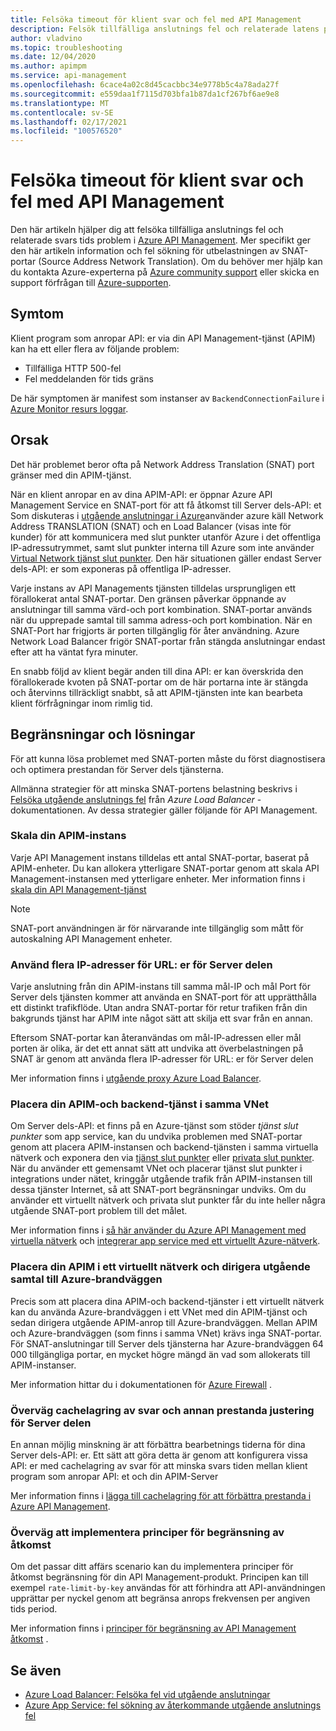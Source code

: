 ```yaml
---
title: Felsöka timeout för klient svar och fel med API Management
description: Felsök tillfälliga anslutnings fel och relaterade latens problem i API Management
author: vladvino
ms.topic: troubleshooting
ms.date: 12/04/2020
ms.author: apimpm
ms.service: api-management
ms.openlocfilehash: 6cace4a02c8d45cacbbc34e9778b5c4a78ada27f
ms.sourcegitcommit: e559daa1f7115d703bfa1b87da1cf267bf6ae9e8
ms.translationtype: MT
ms.contentlocale: sv-SE
ms.lasthandoff: 02/17/2021
ms.locfileid: "100576520"
---
```

# <a name="troubleshooting-client-response-timeouts-and-errors-with-api-management"></a>Felsöka timeout för klient svar och fel med API Management

Den här artikeln hjälper dig att felsöka tillfälliga anslutnings fel och relaterade svars tids problem i [Azure API Management](./api-management-key-concepts.md). Mer specifikt ger den här artikeln information och fel sökning för utbelastningen av SNAT-portar (Source Address Network Translation). Om du behöver mer hjälp kan du kontakta Azure-experterna på [Azure community support](https://azure.microsoft.com/support/community/) eller skicka en support förfrågan till [Azure-supporten](https://azure.microsoft.com/support/options/).

## <a name="symptoms"></a>Symtom

Klient program som anropar API: er via din API Management-tjänst (APIM) kan ha ett eller flera av följande problem:

* Tillfälliga HTTP 500-fel
* Fel meddelanden för tids gräns

De här symptomen är manifest som instanser av `BackendConnectionFailure` i [Azure Monitor resurs loggar](../azure-monitor/essentials/resource-logs.md).

## <a name="cause"></a>Orsak

Det här problemet beror ofta på Network Address Translation (SNAT) port gränser med din APIM-tjänst.

När en klient anropar en av dina APIM-API: er öppnar Azure API Management Service en SNAT-port för att få åtkomst till Server dels-API: et Som diskuteras i [utgående anslutningar i Azure](../load-balancer/load-balancer-outbound-connections.md)använder azure käll Network Address TRANSLATION (SNAT) och en Load Balancer (visas inte för kunder) för att kommunicera med slut punkter utanför Azure i det offentliga IP-adressutrymmet, samt slut punkter interna till Azure som inte använder [Virtual Network tjänst slut punkter](../virtual-network/virtual-network-service-endpoints-overview.md). Den här situationen gäller endast Server dels-API: er som exponeras på offentliga IP-adresser.

Varje instans av API Managements tjänsten tilldelas ursprungligen ett förallokerat antal SNAT-portar. Den gränsen påverkar öppnande av anslutningar till samma värd-och port kombination. SNAT-portar används när du upprepade samtal till samma adress-och port kombination. När en SNAT-Port har frigjorts är porten tillgänglig för åter användning. Azure Network Load Balancer frigör SNAT-portar från stängda anslutningar endast efter att ha väntat fyra minuter.

En snabb följd av klient begär anden till dina API: er kan överskrida den förallokerade kvoten på SNAT-portar om de här portarna inte är stängda och återvinns tillräckligt snabbt, så att APIM-tjänsten inte kan bearbeta klient förfrågningar inom rimlig tid.

## <a name="mitigations-and-solutions"></a>Begränsningar och lösningar

För att kunna lösa problemet med SNAT-porten måste du först diagnostisera och optimera prestandan för Server dels tjänsterna.

Allmänna strategier för att minska SNAT-portens belastning beskrivs i [Felsöka utgående anslutnings fel](../load-balancer/troubleshoot-outbound-connection.md) från *Azure Load Balancer* -dokumentationen. Av dessa strategier gäller följande för API Management.

### <a name="scale-your-apim-instance"></a>Skala din APIM-instans

Varje API Management instans tilldelas ett antal SNAT-portar, baserat på APIM-enheter. Du kan allokera ytterligare SNAT-portar genom att skala API Management-instansen med ytterligare enheter. Mer information finns i [skala din API Management-tjänst](upgrade-and-scale.md#scale-your-api-management-service)

> [!NOTE]
> SNAT-port användningen är för närvarande inte tillgänglig som mått för autoskalning API Management enheter.

### <a name="use-multiple-ips-for-your-backend-urls"></a>Använd flera IP-adresser för URL: er för Server delen

Varje anslutning från din APIM-instans till samma mål-IP och mål Port för Server dels tjänsten kommer att använda en SNAT-port för att upprätthålla ett distinkt trafikflöde. Utan andra SNAT-portar för retur trafiken från din bakgrunds tjänst har APIM inte något sätt att skilja ett svar från en annan.

Eftersom SNAT-portar kan återanvändas om mål-IP-adressen eller mål porten är olika, är det ett annat sätt att undvika att överbelastningen på SNAT är genom att använda flera IP-adresser för URL: er för Server delen

Mer information finns i [utgående proxy Azure Load Balancer](../load-balancer/load-balancer-outbound-connections.md).

### <a name="place-your-apim-and-backend-service-in-the-same-vnet"></a>Placera din APIM-och backend-tjänst i samma VNet

Om Server dels-API: et finns på en Azure-tjänst som stöder *tjänst slut punkter* som app service, kan du undvika problemen med SNAT-portar genom att placera APIM-instansen och backend-tjänsten i samma virtuella nätverk och exponera den via [tjänst slut punkter](../virtual-network/virtual-network-service-endpoints-overview.md) eller [privata slut punkter](../private-link/private-endpoint-overview.md). När du använder ett gemensamt VNet och placerar tjänst slut punkter i integrations under nätet, kringgår utgående trafik från APIM-instansen till dessa tjänster Internet, så att SNAT-port begränsningar undviks. Om du använder ett virtuellt nätverk och privata slut punkter får du inte heller några utgående SNAT-port problem till det målet.

Mer information finns i [så här använder du Azure API Management med virtuella nätverk](api-management-using-with-vnet.md) och [integrerar app service med ett virtuellt Azure-nätverk](../app-service/web-sites-integrate-with-vnet.md).

### <a name="place-your-apim-in-a-virtual-network-and-route-outbound-calls-to-azure-firewall"></a>Placera din APIM i ett virtuellt nätverk och dirigera utgående samtal till Azure-brandväggen

Precis som att placera dina APIM-och backend-tjänster i ett virtuellt nätverk kan du använda Azure-brandväggen i ett VNet med din APIM-tjänst och sedan dirigera utgående APIM-anrop till Azure-brandväggen. Mellan APIM och Azure-brandväggen (som finns i samma VNet) krävs inga SNAT-portar. För SNAT-anslutningar till Server dels tjänsterna har Azure-brandväggen 64 000 tillgängliga portar, en mycket högre mängd än vad som allokerats till APIM-instanser.

Mer information hittar du i dokumentationen för [Azure Firewall](../firewall/overview.md) .

### <a name="consider-response-caching-and-other-backend-performance-tuning"></a>Överväg cachelagring av svar och annan prestanda justering för Server delen

En annan möjlig minskning är att förbättra bearbetnings tiderna för dina Server dels-API: er. Ett sätt att göra detta är genom att konfigurera vissa API: er med cachelagring av svar för att minska svars tiden mellan klient program som anropar API: et och din APIM-Server

Mer information finns i [lägga till cachelagring för att förbättra prestanda i Azure API Management](api-management-howto-cache.md).

### <a name="consider-implementing-access-restriction-policies"></a>Överväg att implementera principer för begränsning av åtkomst

Om det passar ditt affärs scenario kan du implementera principer för åtkomst begränsning för din API Management-produkt. Principen kan till exempel `rate-limit-by-key` användas för att förhindra att API-användningen upprättar per nyckel genom att begränsa anrops frekvensen per angiven tids period.

Mer information finns i [principer för begränsning av API Management åtkomst](api-management-access-restriction-policies.md) .

## <a name="see-also"></a>Se även

* [Azure Load Balancer: Felsöka fel vid utgående anslutningar](../load-balancer/troubleshoot-outbound-connection.md)
* [Azure App Service: fel sökning av återkommande utgående anslutnings fel](../app-service/troubleshoot-intermittent-outbound-connection-errors.md)
